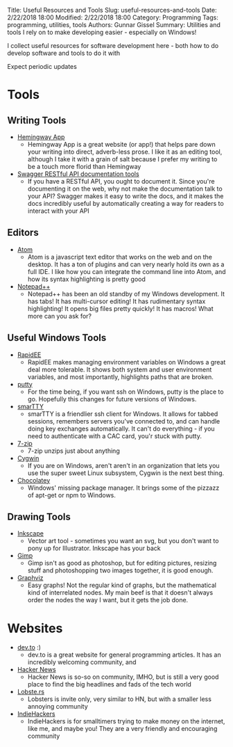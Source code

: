 Title: Useful Resources and Tools
Slug: useful-resources-and-tools
Date: 2/22/2018 18:00
Modified: 2/22/2018 18:00
Category: Programming
Tags: programming, utilities, tools
Authors: Gunnar Gissel
Summary: Utilities and tools I rely on to make developing easier - especially on Windows!


I collect useful resources for software development here - both how to do develop software and tools to do it with

Expect periodic updates

Tools
========

Writing Tools
--------------

* [Hemingway App](http://www.hemingwayapp.com/)
    * Hemingway App is a great website (or app!) that helps pare down your writing into direct, adverb-less prose.  I like it as an editing tool, although I take it with a grain of salt because I prefer my writing to be a touch more florid than Hemingway
* [Swagger RESTful API documentation tools](http://swagger.io/swagger-ui/)
    * If you have a RESTful API, you ought to document it.  Since you're documenting it on the web, why not make the documentation talk to your API?  Swagger makes it easy to write the docs, and it makes the docs incredibly useful by automatically creating a way for readers to interact with your API

Editors
----------

* [Atom](https://atom.io/)
    * Atom is a javascript text editor that works on the web and on the desktop.  It has a ton of plugins and can very nearly hold its own as a full IDE.  I like how you can integrate the command line into Atom, and how its syntax highlighting is pretty good
* [Notepad++](https://notepad-plus-plus.org/)
    * Notepad++ has been an old standby of my Windows development.  It has tabs!  It has multi-cursor editing!  It has rudimentary syntax highlighting!  It opens big files pretty quickly!  It has macros!  What more can you ask for?

Useful Windows Tools
-----------------------

* [RapidEE](https://www.rapidee.com/en/about)
    * RapidEE makes managing environment variables on Windows a great deal more tolerable.  It shows both system and user environment variables, and most importantly, highlights paths that are broken.
* [putty](https://putty.org/)
    * For the time being, if you want ssh on Windows, putty is the place to go.  Hopefully this changes for future versions of Windows.
* [smarTTY](https://smartty.sysprogs.com/)
    * smarTTY is a friendlier ssh client for Windows.  It allows for tabbed sessions, remembers servers you've connected to, and can handle doing key exchanges automatically.  It can't do everything - if you need to authenticate with a CAC card, you'r stuck with putty.
* [7-zip](http://www.7-zip.org/)
    * 7-zip unzips just about anything
* [Cygwin](https://www.cygwin.com/)
    * If you are on Windows, aren't aren't in an organization that lets you use the super sweet Linux subsystem, Cygwin is the next best thing.
* [Chocolatey](https://chocolatey.org/)
    * Windows' missing package manager.  It brings some of the pizzazz of apt-get or npm to Windows.

Drawing Tools
------------------

* [Inkscape](https://inkscape.org/)
   * Vector art tool - sometimes you want an svg, but you don't want to pony up for Illustrator.  Inkscape has your back
* [Gimp](https://www.gimp.org/)
   * Gimp isn't as good as photoshop, but for editing pictures, resizing stuff and photoshopping two images together, it is good enough.
* [Graphviz](http://graphviz.org/)
   * Easy graphs!  Not the regular kind of graphs, but the mathematical kind of interrelated nodes.  My main beef is that it doesn't always order the nodes the way I want, but it gets the job done.

Websites
============

* [dev.to](https://dev.to) :)
    * dev.to is a great website for general programming articles.  It has an incredibly welcoming community, and 
* [Hacker News](https://news.ycombinator.com)
    * Hacker News is so-so on community, IMHO, but is still a very good place to find the big headlines and fads of the tech world
* [Lobste.rs](https://lobste.rs)
    * Lobsters is invite only, very similar to HN, but with a smaller less annoying community
* [IndieHackers](https://www.indiehackers.com)
    * IndieHackers is for smalltimers trying to make money on the internet, like me, and maybe you!  They are a very friendly and encouraging community
